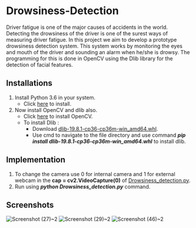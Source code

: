 # Drowsiness-Detection
Driver fatigue is one of the major causes of accidents in the world. Detecting the drowsiness of the driver is one of the surest ways
of measuring driver fatigue. In this project we aim to develop a prototype drowsiness detection system. This system works by monitoring
the eyes and mouth of the driver and sounding an alarm when he/she is drowsy. The programming for this is done in OpenCV using the Dlib
library for the detection of facial features.

## Installations
1. Install Python 3.6 in your system.
   * Click [here](https://www.python.org/downloads/release/python-368/) to install.
2. Now install OpenCV and dlib also.
   * Click [here](https://pypi.org/project/opencv-python/) to install OpenCV.
   * To install Dlib :
     * Download [dlib-19.8.1-cp36-cp36m-win_amd64.whl](https://files.pythonhosted.org/packages/0e/ce/f8a3cff33ac03a8219768f0694c5d703c8e037e6aba2e865f9bae22ed63c/dlib-19.8.1-cp36-cp36m-win_amd64.whl#sha256=794994fa2c54e7776659fddb148363a5556468a6d5d46be8dad311722d54bfcf).
     * Use cmd to navigate to the file directory and use command ***pip install dlib-19.8.1-cp36-cp36m-win_amd64.whl*** to install dlib.

## Implementation
1. To change the camera use 0 for internal camera and 1 for external webcam in the **cap = cv2.VideoCapture(0)** of [Drowsiness_detection.py](https://github.com/AkiiSinghal/Drowsiness-Detection/blob/master/Drowsiness_detection.py).
2. Run using ***python Drowsiness_detection.py*** command.

## Screenshots
![Screenshot (27)~2](https://user-images.githubusercontent.com/42001728/62093938-d7fd8500-b298-11e9-95ec-e76a99b31a45.png)
![Screenshot (29)~2](https://user-images.githubusercontent.com/42001728/62093939-d8961b80-b298-11e9-839b-6710de285be5.png)
![Screenshot (46)~2](https://user-images.githubusercontent.com/42001728/62093941-d8961b80-b298-11e9-927d-3a71df9933d8.png)
